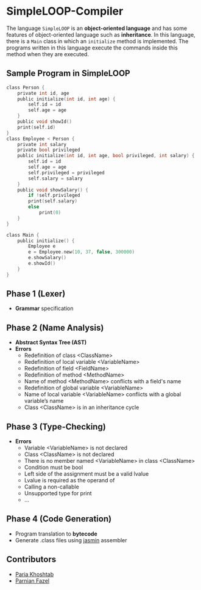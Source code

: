 # SimpleLOOP-Compiler

The language `SimpleLOOP` is an **object-oriented language** and has some features of object-oriented language such as **inheritance**. In this language, there is a `Main` class in which an `initialize` method is implemented. The programs written in this language execute the commands inside this method when they are executed.

## Sample Program in SimpleLOOP
```C
class Person {
    private int id, age
    public initialize(int id, int age) {
        self.id = id
        self.age = age
    }
    public void showId()
    print(self.id)
}
class Employee < Person {
    private int salary
    private bool privileged
    public initialize(int id, int age, bool privileged, int salary) {
        self.id = id
        self.age = age
        self.privileged = privileged
        self.salary = salary
    }
    public void showSalary() {
        if !self.privileged
        print(self.salary)
        else
            print(0)
    }
}

class Main {
    public initialize() {
        Employee e
        e = Employee.new(10, 37, false, 300000)
        e.showSalary()
        e.showId()
    }
}
```
## Phase 1 (Lexer)
* **Grammar** specification

## Phase 2 (Name Analysis)
* **Abstract Syntax Tree (AST)**
* **Errors**
  * Redefinition of class \<ClassName>
  * Redefinition of local variable \<VariableName>
  * Redefinition of field \<FieldName>
  * Redefinition of method \<MethodName>
  * Name of method \<MethodName> conflicts with a field's name
  * Redefinition of global variable \<VariableName>
  * Name of local variable \<VariableName> conflicts with a global variable’s name
  * Class \<ClassName> is in an inheritance cycle

## Phase 3 (Type-Checking)
* **Errors**
  * Variable \<VariableName> is not declared
  * Class \<ClassName> is not declared
  * There is no member named \<VariableName> in class \<ClassName>
  * Condition must be bool
  * Left side of the assignment must be a valid lvalue
  * Lvalue is required as the operand of <OperatorName>
  * Calling a non-callable
  * Unsupported type for print
  * ...

## Phase 4 (Code Generation)
* Program translation to **bytecode**
* Generate .class files using [jasmin](https://jasmin.sourceforge.net/) assembler

## Contributors
* [Paria Khoshtab](https://github.com/Theparia/)
* [Parnian Fazel](https://github.com/parnianf/)


